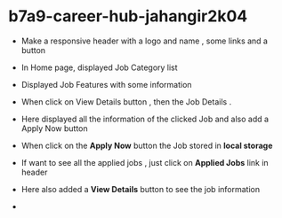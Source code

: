 # b7a9-career-hub-jahangir2k04

* Make a responsive header with a logo and name , some links and a button

* In Home page, displayed Job Category list 

* Displayed Job Features with some information 

* When click on View Details button , then the Job Details .

* Here displayed all the information of the clicked Job and also add a Apply Now button

* When click on the **Apply Now** button the Job stored in **local storage**

* If want to see all the applied jobs , just click on **Applied Jobs** link in header

* Here also added a **View Details** button to see the job information

* 